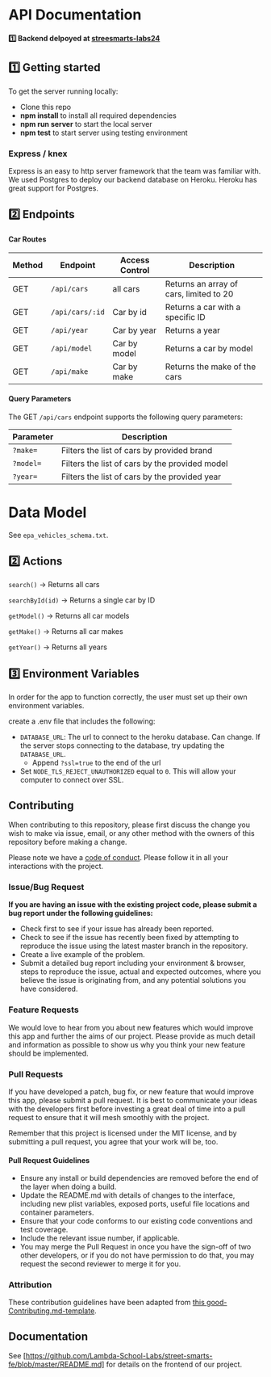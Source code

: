 # API Documentation

#### 1️⃣ Backend delpoyed at [streesmarts-labs24](https://streetsmarts-labs24.herokuapp.com/) <br>

## 1️⃣ Getting started

To get the server running locally:

- Clone this repo
- **npm install** to install all required dependencies
- **npm run server** to start the local server
- **npm test** to start server using testing environment

### Express / knex

Express is an easy to http server framework that the team was familiar with.
We used Postgres to deploy our backend database on Heroku. Heroku has great support for Postgres.

## 2️⃣ Endpoints

#### Car Routes

| Method | Endpoint        | Access Control | Description                             |
| ------ | --------------- | -------------- | --------------------------------------- |
| GET    | `/api/cars`     | all cars       | Returns an array of cars, limited to 20 |
| GET    | `/api/cars/:id` | Car by id      | Returns a car with a specific ID        |
| GET    | `/api/year`     | Car by year    | Returns a year                          |
| GET    | `/api/model`    | Car by model   | Returns a car by model                  |
| GET    | `/api/make`     | Car by make    | Returns the make of the cars            |

#### Query Parameters

The GET `/api/cars` endpoint supports the following query parameters:

| Parameter | Description                                    |
| --------- | ---------------------------------------------- |
| `?make=`  | Filters the list of cars by provided brand     |
| `?model=` | Filters the list of cars by the provided model |
| `?year=`  | Filters the list of cars by the provided year  |

# Data Model

See `epa_vehicles_schema.txt`.

## 2️⃣ Actions

`search()` -> Returns all cars

`searchById(id)` -> Returns a single car by ID

`getModel()` -> Returns all car models

`getMake()` -> Returns all car makes

`getYear()` -> Returns all years

## 3️⃣ Environment Variables

In order for the app to function correctly, the user must set up their own environment variables.

create a .env file that includes the following:

- `DATABASE_URL`: The url to connect to the heroku database. Can change. If the server stops connecting to the database, try updating the `DATABASE_URL`.
  - Append `?ssl=true` to the end of the url
- Set `NODE_TLS_REJECT_UNAUTHORIZED` equal to `0`. This will allow your computer to connect over SSL.

## Contributing

When contributing to this repository, please first discuss the change you wish to make via issue, email, or any other method with the owners of this repository before making a change.

Please note we have a [code of conduct](./code_of_conduct.md). Please follow it in all your interactions with the project.

### Issue/Bug Request

**If you are having an issue with the existing project code, please submit a bug report under the following guidelines:**

- Check first to see if your issue has already been reported.
- Check to see if the issue has recently been fixed by attempting to reproduce the issue using the latest master branch in the repository.
- Create a live example of the problem.
- Submit a detailed bug report including your environment & browser, steps to reproduce the issue, actual and expected outcomes, where you believe the issue is originating from, and any potential solutions you have considered.

### Feature Requests

We would love to hear from you about new features which would improve this app and further the aims of our project. Please provide as much detail and information as possible to show us why you think your new feature should be implemented.

### Pull Requests

If you have developed a patch, bug fix, or new feature that would improve this app, please submit a pull request. It is best to communicate your ideas with the developers first before investing a great deal of time into a pull request to ensure that it will mesh smoothly with the project.

Remember that this project is licensed under the MIT license, and by submitting a pull request, you agree that your work will be, too.

#### Pull Request Guidelines

- Ensure any install or build dependencies are removed before the end of the layer when doing a build.
- Update the README.md with details of changes to the interface, including new plist variables, exposed ports, useful file locations and container parameters.
- Ensure that your code conforms to our existing code conventions and test coverage.
- Include the relevant issue number, if applicable.
- You may merge the Pull Request in once you have the sign-off of two other developers, or if you do not have permission to do that, you may request the second reviewer to merge it for you.

### Attribution

These contribution guidelines have been adapted from [this good-Contributing.md-template](https://gist.github.com/PurpleBooth/b24679402957c63ec426).

## Documentation

See [https://github.com/Lambda-School-Labs/street-smarts-fe/blob/master/README.md] for details on the frontend of our project.
